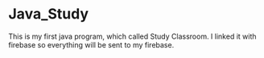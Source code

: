 # Java_Study
This is my first java program, which called Study Classroom. I linked it with firebase so everything will be sent to my firebase. 
